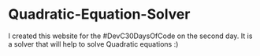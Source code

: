 # Quadratic-Equation-Solver
I created this website for the #DevC30DaysOfCode on the second day. It is a solver that will help to solve Quadratic equations :)
